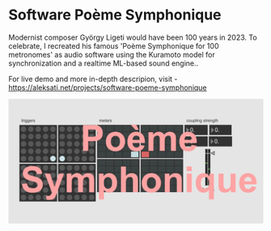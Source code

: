 # Software Poème Symphonique

Modernist composer György Ligeti would have been 100 years in 2023. To celebrate, I recreated his famous 'Poème Symphonique for 100 metronomes' as audio software using the Kuramoto model for synchronization and a realtime ML-based sound engine..

For live demo and more in-depth descripion, visit - https://aleksati.net/projects/software-poeme-symphonique

<div align="left">
 <img src="./fig/main.png">
</div>
